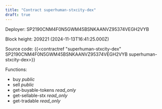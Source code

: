 ```yaml
---
title: "Contract superhuman-stxcity-dex"
draft: true
---
```

Deployer: SP2190CNM4F0N5GWM45BSNKAANVZ95374VEGH2VYB


 



Block height: 209221 (2024-11-13T16:41:25.000Z)

Source code: {{<contractref "superhuman-stxcity-dex" SP2190CNM4F0N5GWM45BSNKAANVZ95374VEGH2VYB superhuman-stxcity-dex>}}

Functions:

* buy _public_
* sell _public_
* get-buyable-tokens _read_only_
* get-sellable-stx _read_only_
* get-tradable _read_only_

